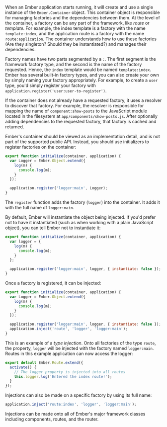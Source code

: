 When an Ember application starts running, it will create and use a single
instance of the `Ember.Container` object. This container object is responsible
for managing factories and the dependencies between them. At the level of the
container, a factory can be any part of the framework, like _route_ or
_template_. For example, the index template is a factory with the name
`template:index`, and the application route is a factory with the name
`route:application`. The container understands how to use these factories
(Are they singleton? Should they be instantiated?) and manages their
dependencies.

Factory names have two parts segmented by a `:`. The first segment is the
framework factory type, and the second is the name of the factory requested.
Hence, the `index` template would be named `template:index`. Ember has several
built-in factory types, and you can also create your own by simply naming your
factory appropriately. For example, to create a `user` type, you'd simply
register your factory with `application.register('user:user-to-register')`.

If the container does not already have a requested factory, it uses a
resolver to discover that factory. For example, the resolver is responsible for
mapping the name of `component:show-posts` to the JavaScript module
located in the filesystem at `app/components/show-posts.js`. After
optionally adding dependencies to the requested factory, that factory is
cached and returned.

Ember's container should be viewed as an implementation detail, and is not
part of the supported public API. Instead, you should use initializers to
register factories on the container:

```app/initializers/logger.js
export function initialize(container, application) {
  var Logger = Ember.Object.extend({
    log(m) {
      console.log(m);
    }
  });

  application.register('logger:main', Logger);
}
```

The `register` function adds the factory (`logger`) into the container. It adds
it with the full name of `logger:main`.

By default, Ember will instantiate the object being injected. If you'd prefer
not to have it instantiated (such as when working with a plain JavaScript
object), you can tell Ember not to instantiate it:

```app/initializers/logger.js
export function initialize(container, application) {
  var logger = {
    log(m) {
      console.log(m);
    }
  };

  application.register('logger:main', logger, { instantiate: false });
}
```

Once a factory is registered, it can be injected:

```app/initializers/logger.js
export function initialize(container, application) {
  var Logger = Ember.Object.extend({
    log(m) {
      console.log(m);
    }
  });

  application.register('logger:main', logger, { instantiate: false });
  application.inject('route', 'logger', 'logger:main');
}
```

This is an example of a *type injection*. Onto all factories of the type
`route`, the property, `logger` will be injected with the factory named
`logger:main`. Routes in this example application can now access the logger:

```app/routes/index.js
export default Ember.Route.extend({
  activate() {
    // The logger property is injected into all routes
    this.logger.log('Entered the index route!');
  }
});
```

Injections can also be made on a specific factory by using its full name:

```js
application.inject('route:index', 'logger', 'logger:main');
```

Injections can be made onto all of Ember's major framework classes including
components, routes, and the router.
